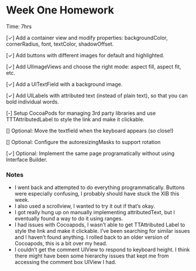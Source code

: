 # Week One Homework
Time: 7hrs

[✓] Add a container view and modify properties: backgroundColor, cornerRadius, font, textColor, shadowOffset.

[✓] Add buttons with different images for default and highlighted.

[✓] Add UIImageViews and choose the right mode: aspect fill, aspect fit, etc.

[✓] Add a UITextField with a background image.

[✓] Add UILabels with attributed text (instead of plain text), so that you can bold individual words.

[-] Setup CocoaPods for managing 3rd party libraries and use TTTAttributedLabel to style the link and make it clickable. 

[] Optional: Move the textfield when the keyboard appears (so close!)

[] Optional: Configure the autoresizingMasks to support rotation

[✓] Optional: Implement the same page programatically without using Interface Builder.

### Notes
* I went back and attempted to do everything programmatically. Buttons were especially confusing, I probably should have stuck the XIB this week.
* I also used a scrollview, I wanted to try it out if that’s okay.
* I got really hung up on manually implementing attributedText, but I eventually found a  way to do it using ranges.
* I had issues with Cocoapods, I wasn’t able to get TTAttributed Label to style the link and make it clickable. I’ve been searching for similar issues and I haven’t found anything. I rolled back to an older version of Cocoapods, this is a bit over my head.
* I couldn’t get the comment UIView to respond to keyboard height. I think there might have been some hierarchy issues that kept me from accessing the comment box UIView I had. 
